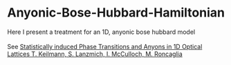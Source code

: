 # Anyonic-Bose-Hubbard-Hamiltonian
Here I present a treatment for an 1D, anyonic bose hubbard model  
<br>
See [Statistically induced Phase Transitions and Anyons in 1D Optical Lattices
T. Keilmann, S. Lanzmich, I. McCulloch, M. Roncaglia](https://arxiv.org/abs/1009.2036)
